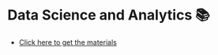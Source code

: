 # Data Science and Analytics 📚
- [Click here to get the materials](https://drive.google.com/drive/folders/1qCNJYj_r-k5rnN1XLhdLyKuFprH2Zroi?usp=sharing)
